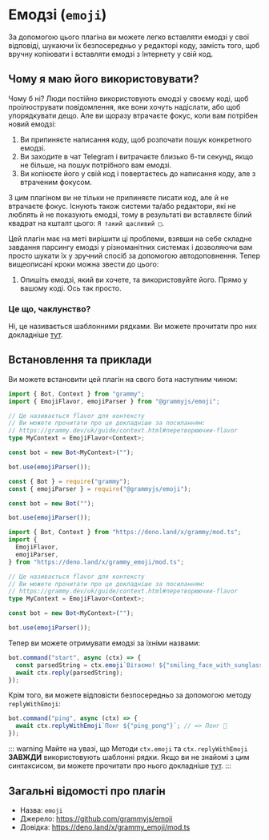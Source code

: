 # Емодзі (`emoji`)

За допомогою цього плагіна ви можете легко вставляти емодзі у свої відповіді, шукаючи їх безпосередньо у редакторі коду, замість того, щоб вручну копіювати і вставляти емодзі з Інтернету у свій код.

## Чому я маю його використовувати?

Чому б ні? Люди постійно використовують емодзі у своєму коді, щоб проілюструвати повідомлення, яке вони хочуть надіслати, або щоб упорядкувати дещо.
Але ви щоразу втрачаєте фокус, коли вам потрібен новий емодзі:

1. Ви припиняєте написання коду, щоб розпочати пошук конкретного емодзі.
2. Ви заходите в чат Telegram і витрачаєте близько 6-ти секунд, якщо не більше, на пошук потрібного вам емодзі.
3. Ви копіюєте його у свій код і повертаєтесь до написання коду, але з втраченим фокусом.

З цим плагіном ви не тільки не припиняєте писати код, але й не втрачаєте фокус.
Існують також системи та/або редактори, які не люблять й не показують емодзі, тому в результаті ви вставляєте білий квадрат на кшталт цього: `Я такий щасливий □`.

Цей плагін має на меті вирішити ці проблеми, взявши на себе складне завдання парсингу емодзі у різноманітних системах і дозволяючи вам просто шукати їх у зручний спосіб за допомогою автодоповнення. Тепер вищеописані кроки можна звести до цього:

1. Опишіть емодзі, який ви хочете, та використовуйте його. Прямо у вашому коді. Ось так просто.

### Це що, чаклунство?

Ні, це називається шаблонними рядками.
Ви можете прочитати про них докладніше [тут](https://developer.mozilla.org/en-US/docs/Web/JavaScript/Reference/Template_literals).

## Встановлення та приклади

Ви можете встановити цей плагін на свого бота наступним чином:

<CodeGroup>
  <CodeGroupItem title="TypeScript" active>

```ts
import { Bot, Context } from "grammy";
import { EmojiFlavor, emojiParser } from "@grammyjs/emoji";

// Це називається flavor для контексту
// Ви можете прочитати про це докладніше за посиланням:
// https://grammy.dev/uk/guide/context.html#перетворюючии-flavor
type MyContext = EmojiFlavor<Context>;

const bot = new Bot<MyContext>("");

bot.use(emojiParser());
```

</CodeGroupItem>
  <CodeGroupItem title="JavaScript">

```js
const { Bot } = require("grammy");
const { emojiParser } = require("@grammyjs/emoji");

const bot = new Bot("");

bot.use(emojiParser());
```

</CodeGroupItem>
  <CodeGroupItem title="Deno">

```ts
import { Bot, Context } from "https://deno.land/x/grammy/mod.ts";
import {
  EmojiFlavor,
  emojiParser,
} from "https://deno.land/x/grammy_emoji/mod.ts";

// Це називається flavor для контексту
// Ви можете прочитати про це докладніше за посиланням:
// https://grammy.dev/uk/guide/context.html#перетворюючии-flavor
type MyContext = EmojiFlavor<Context>;

const bot = new Bot<MyContext>("");

bot.use(emojiParser());
```

</CodeGroupItem>
</CodeGroup>

Тепер ви можете отримувати емодзі за їхніми назвами:

```js
bot.command("start", async (ctx) => {
  const parsedString = ctx.emoji`Вітаємо! ${"smiling_face_with_sunglasses"}`; // => Вітаємо! 😎
  await ctx.reply(parsedString);
});
```

Крім того, ви можете відповісти безпосередньо за допомогою методу `replyWithEmoji`:

```js
bot.command("ping", async (ctx) => {
  await ctx.replyWithEmoji`Понг ${"ping_pong"}`; // => Понг 🏓
});
```

::: warning Майте на увазі, що
Методи `ctx.emoji` та `ctx.replyWithEmoji` **ЗАВЖДИ** використовують шаблонні рядки.
Якщо ви не знайомі з цим синтаксисом, ви можете прочитати про нього докладніше [тут](https://developer.mozilla.org/en-US/docs/Web/JavaScript/Reference/Template_literals).
:::

## Загальні відомості про плагін

- Назва: `emoji`
- Джерело: <https://github.com/grammyjs/emoji>
- Довідка: <https://deno.land/x/grammy_emoji/mod.ts>
